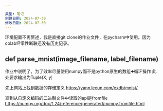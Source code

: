 ```yaml
---

类型: 笔记
创建日期: 2024-07-30
修改日期: 2024-07-30
---
```


环境配置不再赘述，我是直接git clone的作业文件，在pycharm中使用。因为colab经常性断联还没有历史记录。

## def parse_mnist(image_filename, label_filename)
作业中说明了，为了效率尽量使用numpy而不是python原生的数组➕循环操作
此处要求输出为Tuple(X, y)

先上网站上找到数据的存储定义
https://yann.lecun.com/exdb/mnist/

查到从自定义编码的二进制文件中读取的api是fromfile
https://numpy.org/doc/1.24/reference/generated/numpy.fromfile.html

